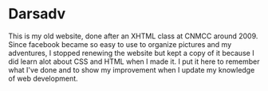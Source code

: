 # Darsadv
This is my old website, done after an XHTML class at CNMCC around 2009.
Since facebook became so easy to use to organize pictures and my adventures, I stopped renewing the website but kept a copy of it because I did learn alot about CSS and HTML when I made it. 
I put it here to remember what I've done and to show my improvement when I update my knowledge of web development. 
